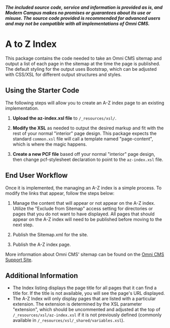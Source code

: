 ***The included source code, service and information is provided as is, and Modern Campus makes no promises or guarantees about its use or misuse. The source code provided is recommended for advanced users and may not be compatible with all implementations of Omni CMS.***

# A to Z Index

This package contains the code needed to take an Omni CMS sitemap and output a list of each page in the sitemap at the time the page is published. The default styling for the output uses Bootstrap, which can be adjusted with CSS/XSL for different output structures and styles. 

## Using the Starter Code

The following steps will allow you to create an A-Z index page to an existing implementation. 

1. **Upload the az-index.xsl file** to `/_resources/xsl/`. 

2. **Modify the XSL** as needed to output the desired markup and fit with the rest of your normal "interior" page design. This package expects the standard `common.xsl` file will call a template named "page-content", which is where the magic happens. 

3. **Create a new PCF file** based off your normal "interior" page design, then change pcf-stylesheet declaration to point to the `az-index.xsl` file.

## End User Workflow

Once it is implemented, the managing an A-Z index is a simple process. To modify the links that appear, follow the steps below:

1. Manage the content that will appear or not appear on the A-Z index. Utilize the "Exclude from Sitemap" access setting for directories or pages that you do not want to have displayed. All pages that should appear on the A-Z index will need to be published before moving to the next step.

3. Publish the Sitemap.xml for the site.

4. Publish the A-Z index page.

More information about Omni CMS' sitemap can be found on the [Omni CMS Support Site](https://support.moderncampus.com/learn-omni-cms/administration/setup/sites/index.html#publish).

## Additional Information

- The Index listing displays the page title for all pages that it can find a title for. If the title is not available, you will see the page's URL displayed. 
- The A-Z Index will only display pages that are listed with a particular extension. The extension is determined by the XSL parameter "extension", which should be uncommented and adjusted at the top of `/_resources/xsl/az-index.xsl` if it is not previously defined (commonly available in `/_resources/xsl/_shared/variables.xsl`). 